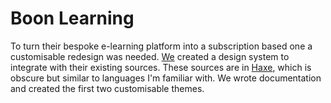 <!--
  slug: boonlearning
  type: fortpolio
  excerpt: 
  categories: HTML/CSS
  tags: scrum, design system, HTML, CSS, BEM, Docker, Haxe, framework
  clients: Boon software
  thumbnail:
  image: 
  images: 
  inCv: true
  inPortfolio: false
  dateFrom: 2019-11-01
  dateTo: 2020-3-01
  collaboration: https://www.linkedin.com/in/tjin-cheng/
-->

# Boon Learning

To turn their bespoke e-learning platform into a subscription based one a customisable redesign was needed.
[We](https://www.linkedin.com/in/tjin-cheng/) created a design system to integrate with their existing sources. These sources are in [Haxe](https://haxe.org/), which is obscure but similar to languages I'm familiar with. We wrote documentation and created the first two customisable themes. 
